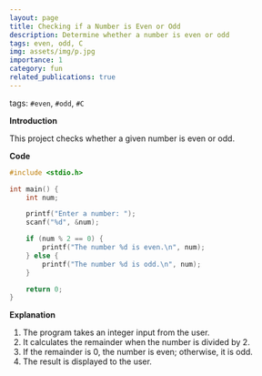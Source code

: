 ```yaml
---
layout: page
title: Checking if a Number is Even or Odd
description: Determine whether a number is even or odd
tags: even, odd, C
img: assets/img/p.jpg
importance: 1
category: fun
related_publications: true
---
```

tags: `#even`, `#odd`, `#C`


**Introduction**

This project checks whether a given number is even or odd.

**Code** 

```c
#include <stdio.h>

int main() {
    int num;

    printf("Enter a number: ");
    scanf("%d", &num);

    if (num % 2 == 0) {
        printf("The number %d is even.\n", num);
    } else {
        printf("The number %d is odd.\n", num);
    }

    return 0;
}
```

**Explanation**  

1. The program takes an integer input from the user.  
2. It calculates the remainder when the number is divided by 2.  
3. If the remainder is 0, the number is even; otherwise, it is odd.  
4. The result is displayed to the user.
